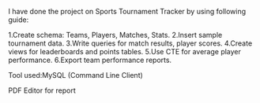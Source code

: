 I have done the project on Sports Tournament Tracker by using following guide:

1.Create schema: Teams, Players, Matches, Stats.
2.Insert sample tournament data.
3.Write queries for match results, player scores.
4.Create views for leaderboards and points tables.
5.Use CTE for average player performance.
6.Export team performance reports.

Tool used:MySQL (Command Line Client)

PDF Editor for report
